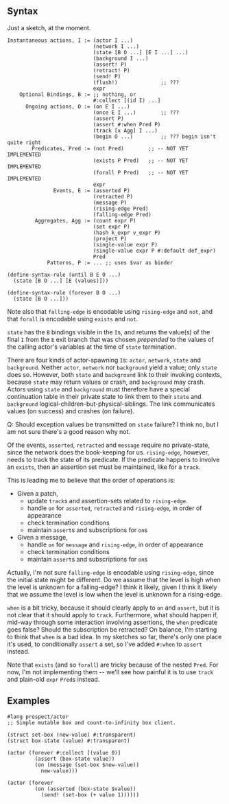## Syntax

Just a sketch, at the moment.

	Instantaneous actions, I := (actor I ...)
	                            (network I ...)
							    (state [B O ...] [E I ...] ...)
								(background I ...)
								(assert! P)
								(retract! P)
								(send! P)
								(flush!)              ;; ???
								expr
        Optional Bindings, B := ;; nothing, or
			                    #:collect [(id I) ...]
		  Ongoing actions, O := (on E I ...)
								(once E I ...)        ;; ???
								(assert P)
								(assert #:when Pred P)
								(track [x Agg] I ...)
								(begin O ...)         ;; ??? begin isn't quite right
			Predicates, Pred := (not Pred)        ;; -- NOT YET IMPLEMENTED
								(exists P Pred)   ;; -- NOT YET IMPLEMENTED
								(forall P Pred)   ;; -- NOT YET IMPLEMENTED
								expr
				   Events, E := (asserted P)
								(retracted P)
								(message P)
								(rising-edge Pred)
								(falling-edge Pred)
             Aggregates, Agg := (count expr P)
			                    (set expr P)
								(hash k_expr v_expr P)
								(project P)
								(single-value expr P)
								(single-value expr P #:default def_expr)
								Pred
                 Patterns, P := ... ;; uses $var as binder

	(define-syntax-rule (until B E O ...)
	  (state [B O ...] [E (values)]))

    (define-syntax-rule (forever B O ...)
	  (state [B O ...]))

Note also that `falling-edge` is encodable using `rising-edge` and
`not`, and that `forall` is encodable using `exists` and `not`.

`state` has the `B` bindings visible in the `I`s, and returns the
value(s) of the final `I` from the `E` exit branch that was chosen
*prepended* to the values of the calling actor's variables at the time
of `state` termination.

There are four kinds of actor-spawning `I`s: `actor`, `network`,
`state` and `background`. Neither `actor`, `network` nor `background`
yield a value; only `state` does so. However, both `state` and
`background` link to their invoking contexts, because `state` may
return values or crash, and `background` may crash. Actors using
`state` and `background` must therefore have a special continuation
table in their private state to link them to their `state` and
`background` logical-children-but-physical-siblings. The link
communicates values (on success) and crashes (on failure).

Q: Should exception values be transmitted on `state` failure? I think
no, but I am not sure there's a good reason why not.

Of the events, `asserted`, `retracted` and `message` require no
private-state, since the network does the book-keeping for us.
`rising-edge`, however, needs to track the state of its predicate. If
the predicate happens to involve an `exists`, then an assertion set
must be maintained, like for a `track`.

This is leading me to believe that the order of operations is:

 - Given a patch,
   - update `track`s and assertion-sets related to `rising-edge`.
   - handle `on` for `asserted`, `retracted` and `rising-edge`, in order of appearance
   - check termination conditions
   - maintain `assert`s and subscriptions for `on`s
 - Given a message,
   - handle `on` for `message` and `rising-edge`, in order of appearance
   - check termination conditions
   - maintain `assert`s and subscriptions for `on`s

Actually, I'm not sure `falling-edge` is encodable using
`rising-edge`, since the initial state might be different. Do we
assume that the level is high when the level is unknown for a
falling-edge? I think it likely, given I think it likely that we
assume the level is low when the level is unknown for a rising-edge.

`when` is a bit tricky, because it should clearly apply to `on` and
`assert`, but it is not clear that it should apply to `track`.
Furthermore, what should happen if, mid-way through some interaction
involving assertions, the `when` predicate goes false? Should the
subscription be retracted? On balance, I'm starting to think that
`when` is a bad idea. In my sketches so far, there's only one place
it's used, to conditionally `assert` a set, so I've added `#:when` to
`assert` instead.

Note that `exists` (and so `forall`) are tricky because of the nested
`Pred`. For now, I'm not implementing them -- we'll see how painful it
is to use `track` and plain-old `expr` `Pred`s instead.

## Examples

```racket
#lang prospect/actor
;; Simple mutable box and count-to-infinity box client.

(struct set-box (new-value) #:transparent)
(struct box-state (value) #:transparent)

(actor (forever #:collect [(value 0)]
         (assert (box-state value))
         (on (message (set-box $new-value))
           new-value)))

(actor (forever
         (on (asserted (box-state $value))
           (send! (set-box (+ value 1))))))
```
